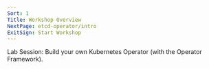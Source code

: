 ```yaml
---
Sort: 1
Title: Workshop Overview
NextPage: etcd-operator/intro
ExitSign: Start Workshop
---
```


Lab Session: Build your own Kubernetes Operator (with the Operator Framework).
